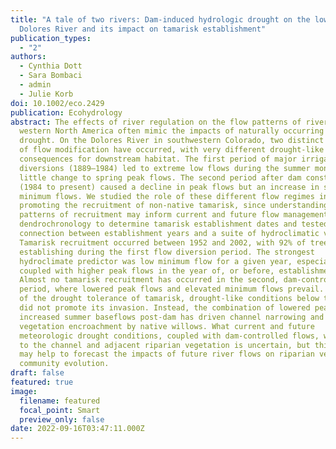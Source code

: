 ```yaml
---
title: "A tale of two rivers: Dam-induced hydrologic drought on the lower
  Dolores River and its impact on tamarisk establishment"
publication_types:
  - "2"
authors:
  - Cynthia Dott
  - Sara Bombaci
  - admin
  - Julie Korb
doi: 10.1002/eco.2429
publication: Ecohydrology
abstract: The effects of river regulation on the flow patterns of rivers in
  western North America often mimic the impacts of naturally occurring episodic
  drought. On the Dolores River in southwestern Colorado, two distinct periods
  of flow modification have occurred, with very different drought-like
  consequences for downstream habitat. The first period of major irrigation
  diversions (1889–1984) led to extreme low flows during the summer months with
  little change to spring peak flows. The second period after dam construction
  (1984 to present) caused a decline in peak flows but an increase in summer
  minimum flows. We studied the role of these different flow regimes in
  promoting the recruitment of non-native tamarisk, since understanding historic
  patterns of recruitment may inform current and future flow management. We used
  dendrochronology to determine tamarisk establishment dates and tested the
  connection between establishment years and a suite of hydroclimatic variables.
  Tamarisk recruitment occurred between 1952 and 2002, with 92% of trees
  establishing during the first flow diversion period. The strongest
  hydroclimate predictor was low minimum flow for a given year, especially when
  coupled with higher peak flows in the year of, or before, establishment.
  Almost no tamarisk recruitment has occurred in the second, dam-controlled
  period, where lowered peak flows and elevated minimum flows prevail. In spite
  of the drought tolerance of tamarisk, drought-like conditions below this dam
  did not promote its invasion. Instead, the combination of lowered peaks but
  increased summer baseflows post-dam has driven channel narrowing and
  vegetation encroachment by native willows. What current and future
  meteorologic drought conditions, coupled with dam-controlled flows, will bring
  to the channel and adjacent riparian vegetation is uncertain, but this work
  may help to forecast the impacts of future river flows on riparian vegetation
  community evolution.
draft: false
featured: true
image:
  filename: featured
  focal_point: Smart
  preview_only: false
date: 2022-09-16T03:47:11.000Z
---
```


